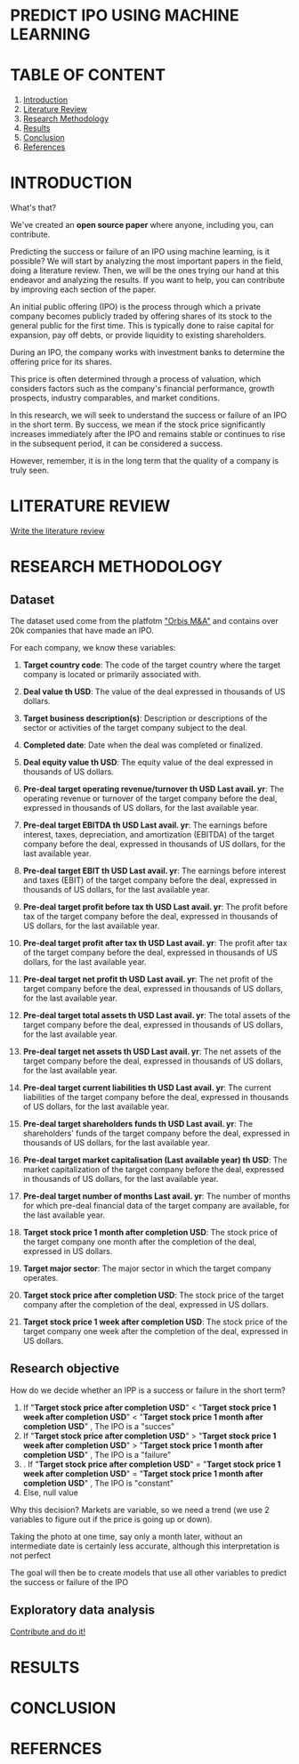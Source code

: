 # PREDICT IPO USING MACHINE LEARNING

# TABLE OF CONTENT
1. [Introduction](#introduction)
2. [Literature Review](#literature-review)
3. [Research Methodology](#research-methodology)
5. [Results](#results)
6. [Conclusion](#conclusion)
7. [References](#references)


# INTRODUCTION
What's that?

We've created an **open source paper** where anyone, including you, can contribute. 

Predicting the success or failure of an IPO using machine learning, is it possible?
We will start by analyzing the most important papers in the field, doing a literature review. 
Then, we will be the ones trying our hand at this endeavor and analyzing the results. 
If you want to help, you can contribute by improving each section of the paper. 

An initial public offering (IPO) is the process through which a private company becomes publicly traded by offering shares of its stock to the general public for the first time. This is typically done to raise capital for expansion, pay off debts, or provide liquidity to existing shareholders. 

During an IPO, the company works with investment banks to determine the offering price for its shares. 

This price is often determined through a process of valuation, which considers factors such as the company's financial performance, growth prospects, industry comparables, and market conditions. 

In this research, we will seek to understand the success or failure of an IPO in the short term.
By success, we mean if the stock price significantly increases immediately after the IPO and remains stable or continues to rise in the subsequent period, it can be considered a success. 

However, remember, it is in the long term that the quality of a company is truly seen.

# LITERATURE REVIEW

[Write the literature review](https://github.com/EdoPedrocchi/RicercaMente)

# RESEARCH METHODOLOGY
## Dataset

The dataset used come from the platfotm ["Orbis M&A"](https://orbismanda.bvdinfo.com/) and contains over 20k companies that have made an IPO.

For each company, we know these variables:

1. **Target country code**: The code of the target country where the target company is located or primarily associated with.

2. **Deal value th USD**: The value of the deal expressed in thousands of US dollars.

3. **Target business description(s)**: Description or descriptions of the sector or activities of the target company subject to the deal.

4. **Completed date**: Date when the deal was completed or finalized.

5. **Deal equity value th USD**: The equity value of the deal expressed in thousands of US dollars.

6. **Pre-deal target operating revenue/turnover th USD Last avail. yr**: The operating revenue or turnover of the target company before the deal, expressed in thousands of US dollars, for the last available year.

7. **Pre-deal target EBITDA th USD Last avail. yr**: The earnings before interest, taxes, depreciation, and amortization (EBITDA) of the target company before the deal, expressed in thousands of US dollars, for the last available year.

8. **Pre-deal target EBIT th USD Last avail. yr**: The earnings before interest and taxes (EBIT) of the target company before the deal, expressed in thousands of US dollars, for the last available year.

9. **Pre-deal target profit before tax th USD Last avail. yr**: The profit before tax of the target company before the deal, expressed in thousands of US dollars, for the last available year.

10. **Pre-deal target profit after tax th USD Last avail. yr**: The profit after tax of the target company before the deal, expressed in thousands of US dollars, for the last available year.

11. **Pre-deal target net profit th USD Last avail. yr**: The net profit of the target company before the deal, expressed in thousands of US dollars, for the last available year.

12. **Pre-deal target total assets th USD Last avail. yr**: The total assets of the target company before the deal, expressed in thousands of US dollars, for the last available year.

13. **Pre-deal target net assets th USD Last avail. yr**: The net assets of the target company before the deal, expressed in thousands of US dollars, for the last available year.

14. **Pre-deal target current liabilities th USD Last avail. yr**: The current liabilities of the target company before the deal, expressed in thousands of US dollars, for the last available year.

15. **Pre-deal target shareholders funds th USD Last avail. yr**: The shareholders' funds of the target company before the deal, expressed in thousands of US dollars, for the last available year.

16. **Pre-deal target market capitalisation (Last available year) th USD**: The market capitalization of the target company before the deal, expressed in thousands of US dollars, for the last available year.

17. **Pre-deal target number of months Last avail. yr**: The number of months for which pre-deal financial data of the target company are available, for the last available year.

18. **Target stock price 1 month after completion USD**: The stock price of the target company one month after the completion of the deal, expressed in US dollars.

19. **Target major sector**: The major sector in which the target company operates.

20. **Target stock price after completion USD**: The stock price of the target company after the completion of the deal, expressed in US dollars.

21. **Target stock price 1 week after completion USD**: The stock price of the target company one week after the completion of the deal, expressed in US dollars.

## Research objective

How do we decide whether an IPP is a success or failure in the short term?

1. If  "**Target stock price after completion USD**" <  "**Target stock price 1 week after completion USD**" < "**Target stock price 1 month after completion USD**" , The IPO is a "succes"
2. If  "**Target stock price after completion USD**" >  "**Target stock price 1 week after completion USD**" > "**Target stock price 1 month after completion USD**" , The IPO is a "failure"
3. . If  "**Target stock price after completion USD**" =  "**Target stock price 1 week after completion USD**" = "**Target stock price 1 month after completion USD**" , The IPO is "constant"
4. Else, null value

Why this decision?
Markets are variable, so we need a trend (we use 2 variables to figure out if the price is going up or down).

Taking the photo at one time, say only a month later, without an intermediate date is certainly less accurate, although this interpretation is not perfect


The goal will then be to create models that use all other variables to predict the success or failure of the IPO

## Exploratory data analysis

[Contribute and do it!](https://github.com/EdoPedrocchi/RicercaMente)

# RESULTS

# CONCLUSION

# REFERNCES
